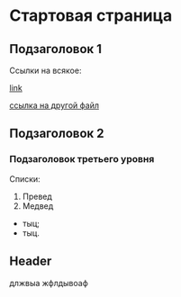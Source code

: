 
# Стартовая страница

## Подзаголовок 1

Ссылки на всякое:

[link](https://google.com)

[ссылка на другой файл](second.md)

## Подзаголовок 2

### Подзаголовок третьего уровня

Списки:
1. Превед
2. Медвед

- тыц;
- тыц.

## Header
длжвыа жфлдывоаф
